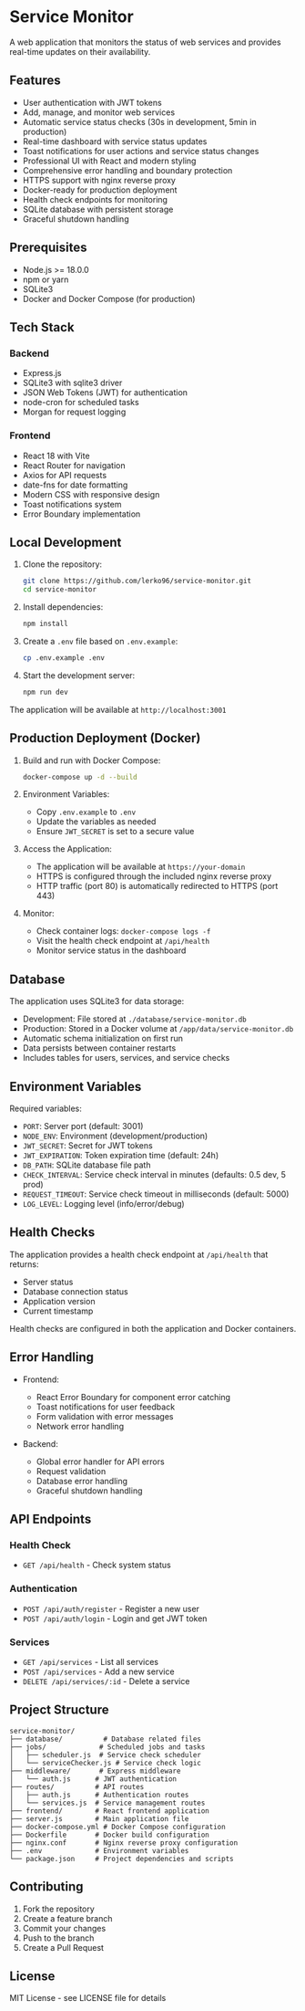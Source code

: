# Service Monitor

A web application that monitors the status of web services and provides real-time updates on their availability.

## Features

- User authentication with JWT tokens
- Add, manage, and monitor web services
- Automatic service status checks (30s in development, 5min in production)
- Real-time dashboard with service status updates
- Toast notifications for user actions and service status changes
- Professional UI with React and modern styling
- Comprehensive error handling and boundary protection
- HTTPS support with nginx reverse proxy
- Docker-ready for production deployment
- Health check endpoints for monitoring
- SQLite database with persistent storage
- Graceful shutdown handling

## Prerequisites

- Node.js >= 18.0.0
- npm or yarn
- SQLite3
- Docker and Docker Compose (for production)

## Tech Stack

### Backend
- Express.js
- SQLite3 with sqlite3 driver
- JSON Web Tokens (JWT) for authentication
- node-cron for scheduled tasks
- Morgan for request logging

### Frontend
- React 18 with Vite
- React Router for navigation
- Axios for API requests
- date-fns for date formatting
- Modern CSS with responsive design
- Toast notifications system
- Error Boundary implementation

## Local Development

1. Clone the repository:
   ```bash
   git clone https://github.com/lerko96/service-monitor.git
   cd service-monitor
   ```

2. Install dependencies:
   ```bash
   npm install
   ```

3. Create a `.env` file based on `.env.example`:
   ```bash
   cp .env.example .env
   ```

4. Start the development server:
   ```bash
   npm run dev
   ```

The application will be available at `http://localhost:3001`

## Production Deployment (Docker)

1. Build and run with Docker Compose:
   ```bash
   docker-compose up -d --build
   ```

2. Environment Variables:
   - Copy `.env.example` to `.env`
   - Update the variables as needed
   - Ensure `JWT_SECRET` is set to a secure value

3. Access the Application:
   - The application will be available at `https://your-domain`
   - HTTPS is configured through the included nginx reverse proxy
   - HTTP traffic (port 80) is automatically redirected to HTTPS (port 443)

4. Monitor:
   - Check container logs: `docker-compose logs -f`
   - Visit the health check endpoint at `/api/health`
   - Monitor service status in the dashboard

## Database

The application uses SQLite3 for data storage:
- Development: File stored at `./database/service-monitor.db`
- Production: Stored in a Docker volume at `/app/data/service-monitor.db`
- Automatic schema initialization on first run
- Data persists between container restarts
- Includes tables for users, services, and service checks

## Environment Variables

Required variables:
- `PORT`: Server port (default: 3001)
- `NODE_ENV`: Environment (development/production)
- `JWT_SECRET`: Secret for JWT tokens
- `JWT_EXPIRATION`: Token expiration time (default: 24h)
- `DB_PATH`: SQLite database file path
- `CHECK_INTERVAL`: Service check interval in minutes (defaults: 0.5 dev, 5 prod)
- `REQUEST_TIMEOUT`: Service check timeout in milliseconds (default: 5000)
- `LOG_LEVEL`: Logging level (info/error/debug)

## Health Checks

The application provides a health check endpoint at `/api/health` that returns:
- Server status
- Database connection status
- Application version
- Current timestamp

Health checks are configured in both the application and Docker containers.

## Error Handling

- Frontend:
  - React Error Boundary for component error catching
  - Toast notifications for user feedback
  - Form validation with error messages
  - Network error handling
  
- Backend:
  - Global error handler for API errors
  - Request validation
  - Database error handling
  - Graceful shutdown handling

## API Endpoints

### Health Check
- `GET /api/health` - Check system status

### Authentication
- `POST /api/auth/register` - Register a new user
- `POST /api/auth/login` - Login and get JWT token

### Services
- `GET /api/services` - List all services
- `POST /api/services` - Add a new service
- `DELETE /api/services/:id` - Delete a service

## Project Structure

```
service-monitor/
├── database/          # Database related files
├── jobs/             # Scheduled jobs and tasks
│   ├── scheduler.js  # Service check scheduler
│   └── serviceChecker.js # Service check logic
├── middleware/       # Express middleware
│   └── auth.js      # JWT authentication
├── routes/          # API routes
│   ├── auth.js      # Authentication routes
│   └── services.js  # Service management routes
├── frontend/        # React frontend application
├── server.js        # Main application file
├── docker-compose.yml # Docker Compose configuration
├── Dockerfile       # Docker build configuration
├── nginx.conf       # Nginx reverse proxy configuration
├── .env             # Environment variables
└── package.json     # Project dependencies and scripts
``` 

## Contributing

1. Fork the repository
2. Create a feature branch
3. Commit your changes
4. Push to the branch
5. Create a Pull Request

## License

MIT License - see LICENSE file for details 